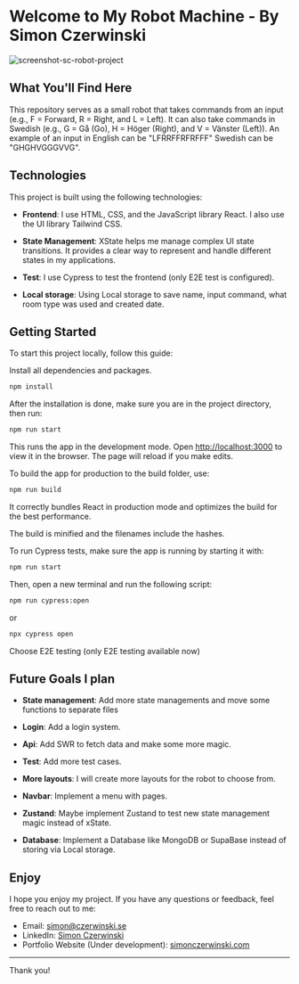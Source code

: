 # Welcome to My Robot Machine - By Simon Czerwinski

![screenshot-sc-robot-project](https://github.com/simonczerwinski/sc-robot-project/assets/20460571/00c23dfa-15c1-4649-8402-f518d109f07a)

## What You'll Find Here

This repository serves as a small robot that takes commands from an input (e.g., F = Forward, R = Right, and L = Left). It can also take commands in Swedish (e.g., G = Gå (Go), H = Höger (Right), and V = Vänster (Left)). An example of an input in English can be "LFRRFFRFRFFF" Swedish can be "GHGHVGGGVVG".

## Technologies

This project is built using the following technologies:

- **Frontend**: I use HTML, CSS, and the JavaScript library React. I also use the UI library Tailwind CSS.

- **State Management**: XState helps me manage complex UI state transitions. It provides a clear way to represent and handle different states in my applications.

- **Test**: I use Cypress to test the frontend (only E2E test is configured).

- **Local storage**: Using Local storage to save name, input command, what room type was used and created date.

## Getting Started

To start this project locally, follow this guide:

Install all dependencies and packages.

```bash
npm install
```

After the installation is done, make sure you are in the project directory, then run:

```bash
npm run start
```

This runs the app in the development mode.
Open [http://localhost:3000](http://localhost:3000) to view it in the browser.
The page will reload if you make edits.

To build the app for production to the build folder, use:

```bash
npm run build
```

It correctly bundles React in production mode and optimizes the build for the best performance.

The build is minified and the filenames include the hashes.

To run Cypress tests, make sure the app is running by starting it with:

```bash
npm run start
```

Then, open a new terminal and run the following script:

```bash
npm run cypress:open
```

or

```bash
npx cypress open
```

Choose E2E testing (only E2E testing available now)

## Future Goals I plan

- **State management**: Add more state managements and move some functions to separate files

- **Login**: Add a login system.

- **Api**: Add SWR to fetch data and make some more magic.

- **Test**: Add more test cases.

- **More layouts**: I will create more layouts for the robot to choose from.

- **Navbar**: Implement a menu with pages.

- **Zustand**: Maybe implement Zustand to test new state management magic instead of xState.

- **Database**: Implement a Database like MongoDB or SupaBase instead of storing via Local storage.

## Enjoy

I hope you enjoy my project. If you have any questions or feedback, feel free to reach out to me:

- Email: [simon@czerwinski.se](mailto:simon@czerwinski.se)
- LinkedIn: [Simon Czerwinski](https://www.linkedin.com/in/simon-edward-czerwinski-b0b9297a/)
- Portfolio Website (Under development): [simonczerwinski.com](https://www.simonczerwinski.com)

---

Thank you!
